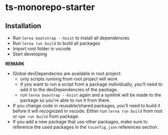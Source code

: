 # ts-monorepo-starter

## Installation

* Run `lerna bootstrap --hoist` to install all dependencies
* Run `lerna run build` to build all packages
* Import root folder in vscode
* Start developing

__REMARK__
* Global devDependecies are available in root project:
    * only scripts running from root project will work
    * if you want to run a script from a package individually, you'll need to add it to the devDependencies of the package.
    * run `lerna boostrap --hoist` again and a symlink will be made to the package so you're able to run it from there.
* If you change code in reusable/shared packages, you'll need to build it before it will recognized in vscode. Either run `lerna run build` from root or `npm run build` from package.
* If you add a new package that use other packages, make sure to reference the used packages in the `tsconfig.json` references section.
